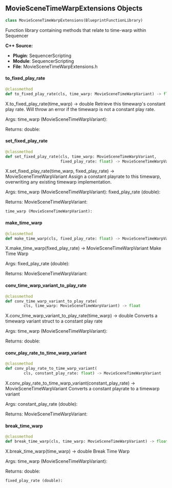 ## MovieSceneTimeWarpExtensions Objects

```python
class MovieSceneTimeWarpExtensions(BlueprintFunctionLibrary)
```

Function library containing methods that relate to time-warp within Sequencer

**C++ Source:**

- **Plugin**: SequencerScripting
- **Module**: SequencerScripting
- **File**: MovieSceneTimeWarpExtensions.h

<a id="unreal.MovieSceneTimeWarpExtensions.to_fixed_play_rate"></a>

#### to_fixed_play_rate

```python
@classmethod
def to_fixed_play_rate(cls, time_warp: MovieSceneTimeWarpVariant) -> float
```

X.to_fixed_play_rate(time_warp) -> double
Retrieve this timewarp's constant play rate. Will throw an error if the timewarp is not a constant play rate.

Args:
    time_warp (MovieSceneTimeWarpVariant): 

Returns:
    double:

<a id="unreal.MovieSceneTimeWarpExtensions.set_fixed_play_rate"></a>

#### set_fixed_play_rate

```python
@classmethod
def set_fixed_play_rate(cls, time_warp: MovieSceneTimeWarpVariant,
                        fixed_play_rate: float) -> MovieSceneTimeWarpVariant
```

X.set_fixed_play_rate(time_warp, fixed_play_rate) -> MovieSceneTimeWarpVariant
Assign a constant playrate to this timewarp, overwriting any existing timewarp implementation.

Args:
    time_warp (MovieSceneTimeWarpVariant): 
    fixed_play_rate (double): 

Returns:
    MovieSceneTimeWarpVariant: 

    time_warp (MovieSceneTimeWarpVariant):

<a id="unreal.MovieSceneTimeWarpExtensions.make_time_warp"></a>

#### make_time_warp

```python
@classmethod
def make_time_warp(cls, fixed_play_rate: float) -> MovieSceneTimeWarpVariant
```

X.make_time_warp(fixed_play_rate) -> MovieSceneTimeWarpVariant
Make Time Warp

Args:
    fixed_play_rate (double): 

Returns:
    MovieSceneTimeWarpVariant:

<a id="unreal.MovieSceneTimeWarpExtensions.conv_time_warp_variant_to_play_rate"></a>

#### conv_time_warp_variant_to_play_rate

```python
@classmethod
def conv_time_warp_variant_to_play_rate(
        cls, time_warp: MovieSceneTimeWarpVariant) -> float
```

X.conv_time_warp_variant_to_play_rate(time_warp) -> double
Converts a timewarp variant struct to a constant play rate

Args:
    time_warp (MovieSceneTimeWarpVariant): 

Returns:
    double:

<a id="unreal.MovieSceneTimeWarpExtensions.conv_play_rate_to_time_warp_variant"></a>

#### conv_play_rate_to_time_warp_variant

```python
@classmethod
def conv_play_rate_to_time_warp_variant(
        cls, constant_play_rate: float) -> MovieSceneTimeWarpVariant
```

X.conv_play_rate_to_time_warp_variant(constant_play_rate) -> MovieSceneTimeWarpVariant
Converts a constant playrate to a timewarp variant

Args:
    constant_play_rate (double): 

Returns:
    MovieSceneTimeWarpVariant:

<a id="unreal.MovieSceneTimeWarpExtensions.break_time_warp"></a>

#### break_time_warp

```python
@classmethod
def break_time_warp(cls, time_warp: MovieSceneTimeWarpVariant) -> float
```

X.break_time_warp(time_warp) -> double
Break Time Warp

Args:
    time_warp (MovieSceneTimeWarpVariant): 

Returns:
    double: 

    fixed_play_rate (double):

<a id="unreal.MovieSceneTrackExtensions"></a>